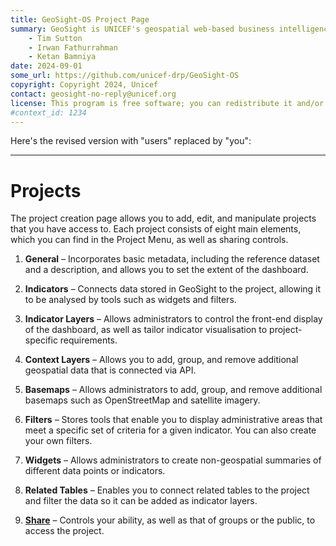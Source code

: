 ```yaml
---
title: GeoSight-OS Project Page
summary: GeoSight is UNICEF's geospatial web-based business intelligence platform.
    - Tim Sutton
    - Irwan Fathurrahman
    - Ketan Bamniya
date: 2024-09-01
some_url: https://github.com/unicef-drp/GeoSight-OS
copyright: Copyright 2024, Unicef
contact: geosight-no-reply@unicef.org
license: This program is free software; you can redistribute it and/or modify it under the terms of the GNU Affero General Public License as published by the Free Software Foundation; either version 3 of the License, or (at your option) any later version.
#context_id: 1234
---
```

Here's the revised version with "users" replaced by "you":  

---

# Projects  
The project creation page allows you to add, edit, and manipulate projects that you have access to. Each project consists of eight main elements, which you can find in the Project Menu, as well as sharing controls.  

1. **General** – Incorporates basic metadata, including the reference dataset and a description, and allows you to set the extent of the dashboard.  

2. **Indicators** – Connects data stored in GeoSight to the project, allowing it to be analysed by tools such as widgets and filters.  

3. **Indicator Layers** – Allows administrators to control the front-end display of the dashboard, as well as tailor indicator visualisation to project-specific requirements.  

4. **Context Layers** – Allows you to add, group, and remove additional geospatial data that is connected via API.  

5. **Basemaps** – Allows administrators to add, group, and remove additional basemaps such as OpenStreetMap and satellite imagery.  

6. **Filters** – Stores tools that enable you to display administrative areas that meet a specific set of criteria for a given indicator. You can also create your own filters.  

7. **Widgets** – Allows administrators to create non-geospatial summaries of different data points or indicators.  

8. **Related Tables** – Enables you to connect related tables to the project and filter the data so it can be added as indicator layers.  

9. **[Share](share.md)** – Controls your ability, as well as that of groups or the public, to access the project.  
